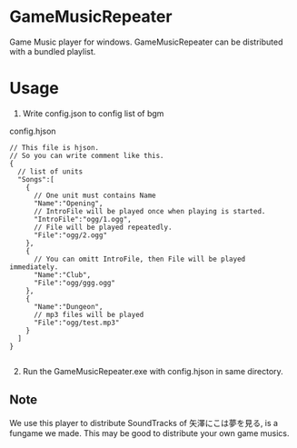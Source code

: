 
GameMusicRepeater
====

Game Music player for windows.
GameMusicRepeater can be distributed with a bundled playlist.


Usage
===

1. Write config.json to config list of bgm

config.hjson
```hjson
// This file is hjson.
// So you can write comment like this.
{
  // list of units
  "Songs":[
    {
      // One unit must contains Name 
      "Name":"Opening",
      // IntroFile will be played once when playing is started. 
      "IntroFile":"ogg/1.ogg",
      // File will be played repeatedly.
      "File":"ogg/2.ogg"
    },
    {
      // You can omitt IntroFile, then File will be played immediately. 
      "Name":"Club",
      "File":"ogg/ggg.ogg"
    },
    {
      "Name":"Dungeon",
      // mp3 files will be played 
      "File":"ogg/test.mp3"
    }
  ]
}


```

2. Run the GameMusicRepeater.exe with config.hjson in same directory.


Note
---

We use this player to distribute SoundTracks of 矢澤にこは夢を見る, is a fungame we made.
This may be good to distribute your own game musics.
